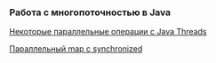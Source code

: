 ### Работа с многопоточностью в Java

[Некоторые параллельные операции с Java Threads](IterativeParallelism.java)

[Параллельный map с synchronized](ParallelMapperImpl.java)
